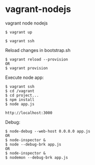 # vagrant-nodejs
vagrant node nodejs

```
$ vagrant up

$ vagrant ssh
```

Reload changes in bootstrap.sh
```
$ vagrant reload --provision
OR
$ vagrant provision
```
Execute node app:

```
$ vagrant ssh
$ cd /vagrant
$ cd project...
$ npm install
$ node app.js

http://localhost:3000
```
Debug:
```
$ node-debug --web-host 0.0.0.0 app.js 
OR
$ node-inspector &
$ node --debug-brk app.js
OR
$ node-inspector &
$ nodemon --debug-brk app.js
```